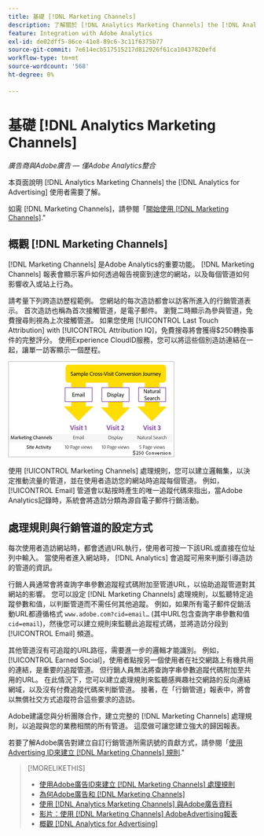 ```yaml
---
title: 基礎 [!DNL Marketing Channels]
description: 了解關於 [!DNL Analytics Marketing Channels] the [!DNL Analytics for Advertising] 使用者應了解。
feature: Integration with Adobe Analytics
exl-id: de02dff5-86ce-41e8-89c6-3c11f6375b77
source-git-commit: 7e614ecb517515217d812926f61ca10437820efd
workflow-type: tm+mt
source-wordcount: '568'
ht-degree: 0%

---
```


# 基礎 [!DNL Analytics Marketing Channels]

*廣告商與Adobe廣告 — 僅Adobe Analytics整合*

本頁面說明 [!DNL Analytics Marketing Channels] the [!DNL Analytics for Advertising] 使用者需要了解。

如需 [!DNL Marketing Channels]，請參閱「[開始使用 [!DNL Marketing Channels]](https://experienceleague.adobe.com/docs/analytics/components/marketing-channels/c-getting-started-mchannel.html).&quot;

## 概觀 [!DNL Marketing Channels]

[!DNL Marketing Channels] 是Adobe Analytics的重要功能。 [!DNL Marketing Channels] 報表會顯示客戶如何透過報告視窗到達您的網站，以及每個管道如何影響收入或站上行為。

請考量下列跨造訪歷程範例。 您網站的每次造訪都會以訪客所進入的行銷管道表示。 首次造訪也稱為首次接觸管道，是電子郵件。 瀏覽二時顯示為參與管道，免費搜尋則視為上次接觸管道。 如果您使用 [!UICONTROL Last Touch Attribution] with [!UICONTROL Attribution IQ]，免費搜尋將會獲得$250轉換事件的完整評分。 使用Experience CloudID服務，您可以將這些個別造訪連結在一起，讓單一訪客顯示一個歷程。

![行銷管道中的跨造訪轉換歷程範例](/help/integrations/assets/a4adc-mc-sample-journey.png)

使用 [!UICONTROL Marketing Channels] 處理規則，您可以建立邏輯集，以決定推動流量的管道，並在使用者造訪您的網站時追蹤每個管道。 例如， [!UICONTROL Email] 管道會以點按時產生的唯一追蹤代碼來指出，當Adobe Analytics記錄時，系統會將造訪分類為源自電子郵件行銷活動。

## 處理規則與行銷管道的設定方式

每次使用者造訪網站時，都會透過URL執行，使用者可按一下該URL或直接在位址列中輸入。 當使用者進入網站時， [!DNL Analytics] 會追蹤可用來判斷引導造訪的管道的資訊。

行銷人員通常會將查詢字串參數追蹤程式碼附加至管道URL，以協助追蹤管道對其網站的影響。 您可以設定 [!DNL Marketing Channels] 處理規則，以監聽特定追蹤參數和值，以判斷管道而不需任何其他追蹤。 例如，如果所有電子郵件促銷活動URL都遵循格式 `www.adobe.com?cid=email…` (其中URL包含查詢字串參數和值 `cid=email`)，然後您可以建立規則來監聽此追蹤程式碼，並將造訪分段到 [!UICONTROL Email] 頻道。

其他管道沒有可追蹤的URL路徑，需要進一步的邏輯才能識別。 例如， [!UICONTROL Earned Social]，使用者點按另一個使用者在社交網路上有機共用的連結，是重要的追蹤管道。 但行銷人員無法將查詢字串參數追蹤代碼附加至共用的URL。 在此情況下，您可以建立處理規則來監聽感興趣社交網路的反向連結網域，以及沒有付費追蹤代碼來判斷管道。 接著，在「行銷管道」報表中，將會以無償社交方式追蹤符合這些要求的造訪。

Adobe建議您與分析團隊合作，建立完整的 [!DNL Marketing Channels] 處理規則，以追蹤與您的業務相關的所有管道。 這麼做可讓您建立強大的歸因報表。

若要了解Adobe廣告對建立自訂行銷管道所需訊號的貢獻方式，請參閱「[使用Advertising ID來建立 [!DNL Marketing Channels] 規則](mc-ids.md).&quot;

>[!MORELIKETHIS]
>
>* [使用Adobe廣告ID來建立 [!DNL Marketing Channels] 處理規則](mc-ids.md)
>* [為何Adobe廣告和 [!DNL Marketing Channels]](mc-data-variances.md)
>* [使用 [!DNL Analytics Marketing Channels] 與Adobe廣告資料](mc-ac-data.md)
>* [影片：使用 [!DNL Marketing Channels] AdobeAdvertising報表](https://experienceleague.adobe.com/docs/advertising-learn/tutorials/analytics/analytics-reporting-a4adc.html)
>* [概觀 [!DNL Analytics for Advertising]](/help/integrations/analytics/overview.md)


